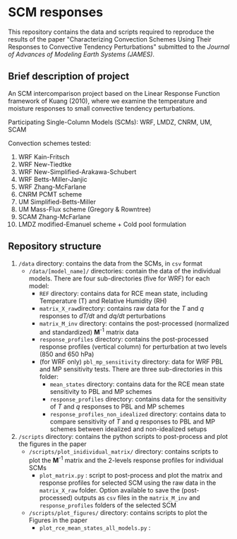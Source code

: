 # SCM responses
This repository contains the data and scripts required to reproduce the results of the paper "Characterizing Convection Schemes Using Their Responses to Convective Tendency Perturbations" submitted to the *Journal of Advances of Modeling Earth Systems (JAMES)*. 

## Brief description of project

An SCM intercomparison project based on the Linear Response Function framework of Kuang (2010), where we examine the temperature and moisture responses to small convective tendency perturbations.

Participating Single-Column Models (SCMs): WRF, LMDZ, CNRM, UM, SCAM

Convection schemes tested:
1. WRF Kain-Fritsch
2. WRF New-Tiedtke
3. WRF New-Simplified-Arakawa-Schubert
4. WRF Betts-Miller-Janjic
5. WRF Zhang-McFarlane 
6. CNRM PCMT scheme
7. UM Simplified-Betts-Miller
8. UM Mass-Flux scheme (Gregory & Rowntree)
9. SCAM Zhang-McFarlane
10. LMDZ modified-Emanuel scheme + Cold pool formulation

## Repository structure

1. ```/data``` directory: contains the data from the SCMs, in ```csv``` format
   - ```/data/[model_name]/``` directories: contain the data of the individual models. There are four sub-directories (five for WRF) for each model:
     - ```REF``` directory: contains data for RCE mean state, including Temperature (T) and Relative Humidity (RH)
     - ```matrix_X_raw```directory: contains raw data for the *T* and *q* responses to *dT/dt* and *dq/dt* perturbations
     - ```matrix_M_inv``` directory: contains the post-processed (normalized and standardized) **M**<sup>-1</sup> matrix data 
     - ```response_profiles``` directory: contains the post-processed response profiles (vertical column) for perturbation at two levels (850 and 650 hPa)
     - (for WRF only) ```pbl_mp_sensitivity``` directory: data for WRF PBL and MP sensitivity tests. There are three sub-directories in this folder:
       - ```mean_states``` directory: contains data for the RCE mean state sensitivity to PBL and MP schemes
       - ```response_profiles``` directory: contains data for the sensitivity of *T* and *q* responses to PBL and MP schemes
       - ```response_profiles_non_idealized``` directory: contains data to compare sensitivity of *T* and *q* responses to PBL and MP schemes between idealized and non-idealized setups
3. ```/scripts``` directory: contains the python scripts to post-process and plot the figures in the paper
   - ```/scripts/plot_inidividual_matrix/``` directory: contains scripts to plot the **M**<sup>-1</sup> matrix and the 2-levels response profiles for individual SCMs
     - ```plot_matrix.py``` : script to post-process and plot the matrix and response profiles for selected SCM using the raw data in the ```matrix_X_raw``` folder. Option available to save the (post-processed) outputs as ```csv``` files in the ```matrix_M_inv``` and ```response_profiles``` folders of the selected SCM
   - ```/scripts/plot_figures/``` directory: contains scripts to plot the Figures in the paper
     - ```plot_rce_mean_states_all_models.py``` : 

   
 
  
